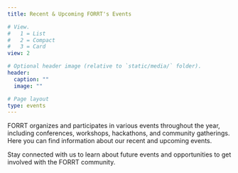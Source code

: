 ```yaml
---
title: Recent & Upcoming FORRT's Events

# View.
#   1 = List
#   2 = Compact
#   3 = Card
view: 2

# Optional header image (relative to `static/media/` folder).
header:
  caption: ""
  image: ""

# Page layout
type: events
---
```


FORRT organizes and participates in various events throughout the year, including conferences, workshops, hackathons, and community gatherings. Here you can find information about our recent and upcoming events.

Stay connected with us to learn about future events and opportunities to get involved with the FORRT community.


<!-- # How to Add a New Event

## Quick Steps:
1. Create a new folder in `content/events/` with your event name (use hyphens, no spaces)
2. Copy this template to `index.md` in your new folder
3. Add a `featured.webp` image to the folder
4. Fill out the template 
